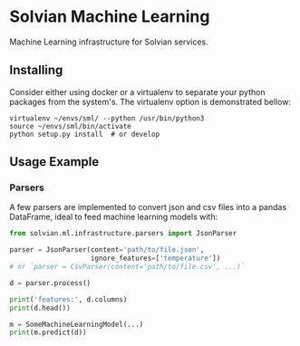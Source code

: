 # Solvian Machine Learning

Machine Learning infrastructure for Solvian services.

## Installing

Consider either using docker or a virtualenv to separate your python packages
from the system's. The virtualenv option is demonstrated bellow: 

```shell
virtualenv ~/envs/sml/ --python /usr/bin/python3
source ~/envs/sml/bin/activate
python setup.py install  # or develop
```

## Usage Example

### Parsers

A few parsers are implemented to convert json and csv files into
a pandas DataFrame, ideal to feed machine learning models with:

```python
from solvian.ml.infrastructure.parsers import JsonParser

parser = JsonParser(content='path/to/file.json',
                    ignore_features=['temperature'])
# or `parser = CsvParser(content='path/to/file.csv', ...)`

d = parser.process()

print('features:', d.columns)
print(d.head())

m = SomeMachineLearningModel(...)
print(m.predict(d))
```
